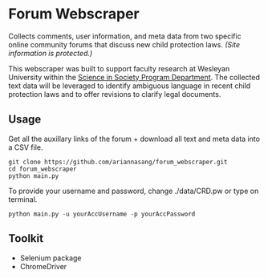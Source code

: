 # Forum Webscraper
Collects comments, user information, and meta data from two specific online community forums that discuss new child protection laws. *(Site information is protected.)*

This webscraper was built to support faculty research at Wesleyan University within the [Science in Society Program Department](https://www.wesleyan.edu/sisp/). The collected text data will be leveraged to identify ambiguous language in recent child protection laws and to offer revisions to clarify legal documents. 


## Usage
Get all the auxillary links of the forum + download all text and meta data into a CSV file. 
```
git clone https://github.com/ariannasang/forum_webscraper.git
cd forum_webscraper
python main.py
```
To provide your username and password, change ./data/CRD.pw or type on terminal.

```
python main.py -u yourAccUsername -p yourAccPassword
```


## Toolkit 
* Selenium package 
* ChromeDriver
